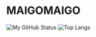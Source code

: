 # MAIGOMAIGO  
![My GitHub Status](https://github-readme-stats.vercel.app/api?username=MAIGOMAIGO)
![Top Langs](https://github-readme-stats.vercel.app/api/top-langs/?username=MAIGOMAIGO&hide=Roff,Shell,Makefile)
